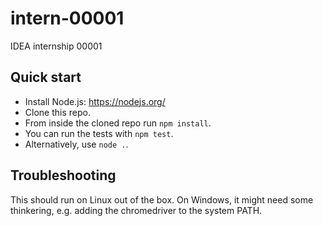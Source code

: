 # intern-00001
IDEA internship 00001

## Quick start

- Install Node.js: https://nodejs.org/
- Clone this repo.
- From inside the cloned repo run `npm install`.
- You can run the tests with `npm test`.
- Alternatively, use `node .`.

## Troubleshooting

This should run on Linux out of the box. On Windows, it might need some thinkering, e.g. adding the chromedriver to the system PATH.